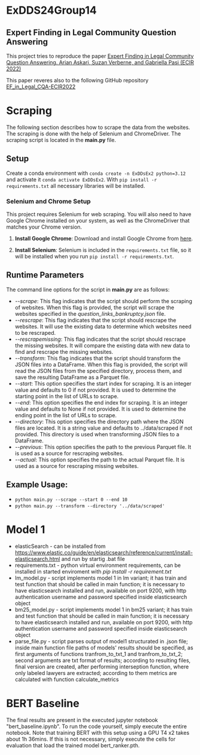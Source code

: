 # ExDDS24Group14

## Expert Finding in Legal Community Question Answering

This project tries to reproduce the paper [Expert Finding in Legal Community Question Answering. 
Arian Askari, Suzan Verberne, and Gabriella Pasi (ECIR 2022)](https://doi.org/10.1007/978-3-030-99739-7_3)


This paper reveres also to the following GitHub repository [EF_in_Legal_CQA-ECIR2022](https://github.com/arian-askari/EF_in_Legal_CQA-ECIR2022.git)

# Scraping

The following section describes how to scrape the data from the websites. The scraping is done with the help of Selenium and ChromeDriver. The scraping script is located in the **main.py** file.

## Setup

Create a conda environment with `conda create -n ExDDsEx2 python=3.12` and activate it `conda activate ExDDsEx2`.
With `pip install -r requirements.txt` all necessary libraries will be installed.

### Selenium and Chrome Setup

This project requires Selenium for web scraping. You will also need to have Google Chrome installed on your system, as well as the ChromeDriver that matches your Chrome version.

1. **Install Google Chrome**: Download and install Google Chrome from [here](https://www.google.com/chrome/).

2. **Install Selenium**: Selenium is included in the `requirements.txt` file, so it will be installed when you run `pip install -r requirements.txt`.


## Runtime Parameters

The command line options for the script in **main.py** are as follows:  
- *--scrape*: This flag indicates that the script should perform the scraping of websites. When this flag is provided, the script will scrape the websites specified in the *question_links_bankruptcy.json* file.
- *--rescrape*: This flag indicates that the script should rescrape the websites. It will use the existing data to determine which websites need to be rescraped.
- *--rescrapemissing*: This flag indicates that the script should rescrape the missing websites. It will compare the existing data with new data to find and rescrape the missing websites.
- *--transform*: This flag indicates that the script should transform the JSON files into a DataFrame. When this flag is provided, the script will read the JSON files from the specified directory, process them, and save the resulting DataFrame as a Parquet file.  
- *--start*: This option specifies the start index for scraping. It is an integer value and defaults to 0 if not provided. It is used to determine the starting point in the list of URLs to scrape.  
- *--end*: This option specifies the end index for scraping. It is an integer value and defaults to None if not provided. It is used to determine the ending point in the list of URLs to scrape.  
- *--directory*: This option specifies the directory path where the JSON files are located. It is a string value and defaults to ../data/scraped if not provided. This directory is used when transforming JSON files to a DataFrame.
- *--previous*: This option specifies the path to the previous Parquet file. It is used as a source for rescraping websites.
- *--actual*: This option specifies the path to the actual Parquet file. It is used as a source for rescraping missing websites.

## Example Usage:

- `python main.py --scrape --start 0 --end 10`
- `python main.py --transform --directory '../data/scraped'`

# Model 1
- elasticSearch - can be installed from https://www.elastic.co/guide/en/elasticsearch/reference/current/install-elasticsearch.html and run by startig .bat file
- requirements.txt - python virtual environment requirements, can be installed in started enviroment with *pip install -r requirement.txt*
- lm_model.py - script implements model 1 in lm variant; it has train and test function that should be called in main function; it is necessary to have elasticsearch installed and run, available on port 9200, with http authentication username and password specified inside elasticsearch object
- bm25_model.py - script implements model 1 in bm25 variant; it has train and test function that should be called in main function; it is necessary to have elasticsearch installed and run, available on port 9200, with http authentication username and password specified inside elasticsearch object
- parse_file.py - script parses output of model1 structurated in .json file; inside main function file paths of models' results should be specified, as first arguments of functions tranfrom_to_txt_1 and tranfrom_to_txt_2; second arguments are txt format of results; according to resulting files, final version are created, after performing interseption function, where only labeled lawyers are extracted; according to them metrics are calculated with function calculate_metrics

# BERT Baseline
The final results are present in the executed jupyter notebook "bert_baseline.ipynb". To run the code yourself, simply execute the entire notebook. Note that training BERT with this setup using a GPU T4 x2 takes about 1h 36mins. If this is not necessary, simply execute the cells for evaluation that load the trained model bert_ranker.pth.

